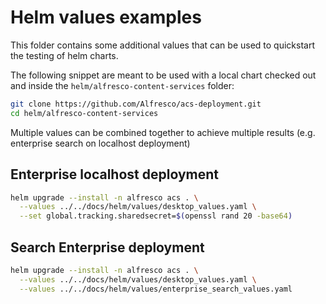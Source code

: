 # Helm values examples

This folder contains some additional values that can be used to quickstart the
testing of helm charts.

The following snippet are meant to be used with a local chart checked out and inside the `helm/alfresco-content-services` folder:

```sh
git clone https://github.com/Alfresco/acs-deployment.git
cd helm/alfresco-content-services
```

Multiple values can be combined together to achieve multiple results (e.g. enterprise search on localhost deployment)

## Enterprise localhost deployment

```sh
helm upgrade --install -n alfresco acs . \
  --values ../../docs/helm/values/desktop_values.yaml \
  --set global.tracking.sharedsecret=$(openssl rand 20 -base64)
```

## Search Enterprise deployment

```sh
helm upgrade --install -n alfresco acs . \
  --values ../../docs/helm/values/desktop_values.yaml \
  --values ../../docs/helm/values/enterprise_search_values.yaml
```
